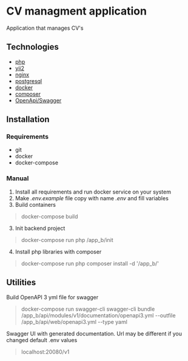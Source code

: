 # CV managment application

Application that manages CV's

## Technologies
* [php](https://www.php.net/)
* [yii2](https://www.yiiframework.com/)
* [nginx](https://www.nginx.com/)
* [postgresql](https://www.postgresql.org/)
* [docker](https://www.docker.com/) 
* [composer](https://getcomposer.org/)
* [OpenApi/Swagger](https://swagger.io/specification/)

## Installation

### Requirements
* git
* docker
* docker-compose

### Manual
1. Install all requirements and run docker service on your system
2. Make _.env.example_ file copy with name _.env_ and fill variables
2. Build containers
> docker-compose build
3. Init backend project
> docker-compose run php /app_b/init
4. Install php libraries with composer
> docker-compose run php composer install -d '/app_b/'

## Utilities
Build OpenAPI 3 yml file for swagger
> docker-compose run swagger-cli swagger-cli bundle /app_b/api/modules/v1/documentation/openapi3.yml --outfile /app_b/api/web/openapi3.yml --type yaml

Swagger UI with generated documentation. Url may be different if you changed default .env values
> localhost:20080/v1